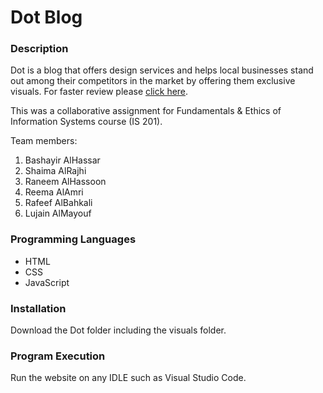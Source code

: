 # Dot Blog
### Description
Dot is a blog that offers design services and helps local businesses stand out among their competitors in the market by offering them exclusive visuals.
For faster review please [click here](https://httpsbashayer.github.io/DotBlog).

This was a collaborative assignment for Fundamentals & Ethics of Information Systems course (IS 201).

Team members:
1. Bashayir AlHassar
2. Shaima AlRajhi
3. Raneem AlHassoon
4. Reema AlAmri
5. Rafeef AlBahkali
6. Lujain AlMayouf
### Programming Languages
- HTML
- CSS
- JavaScript
### Installation
Download the Dot folder including the visuals folder.
### Program Execution
Run the website on any IDLE such as Visual Studio Code.
